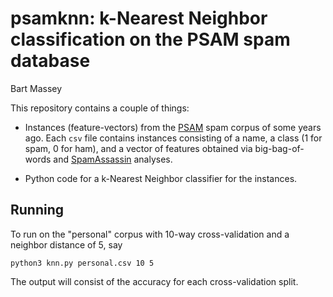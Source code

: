 # psamknn: k-Nearest Neighbor classification on the PSAM spam database
Bart Massey

This repository contains a couple of things:

* Instances (feature-vectors) from the
  [PSAM](http://www.cs.pdx.edu/~bart/papers/spam.pdf) spam
  corpus of some years ago. Each `csv` file contains
  instances consisting of a name, a class (1 for spam, 0 for
  ham), and a vector of features obtained via
  big-bag-of-words and
  [SpamAssassin](https://spamassassin.apache.org/) analyses.

* Python code for a k-Nearest Neighbor classifier for the
  instances.

## Running

To run on the "personal" corpus with 10-way
cross-validation and a neighbor distance of 5, say

    python3 knn.py personal.csv 10 5

The output will consist of the accuracy for each
cross-validation split.
